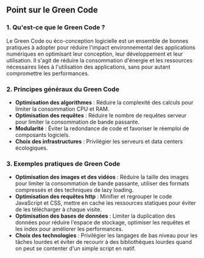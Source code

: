 









## Point sur le Green Code

### 1. Qu'est-ce que le Green Code ?

Le Green Code ou éco-conception logicielle est un ensemble de bonnes pratiques à adopter pour réduire l'impact environnemental des applications numériques en optimisant leur conception, leur développement et leur utilisation. Il s'agit de réduire la consommation d'énergie et les ressources nécessaires liées à l'utilisation des applications, sans pour autant compromettre les performances.

### 2. Principes généraux du Green Code

- **Optimisation des algorithmes** : Réduire la complexité des calculs pour limiter la consommation CPU et RAM.
- **Optimisation des requêtes** : Réduire le nombre de requêtes serveur pour limiter la consommation de bande passante.
- **Modularité** : Éviter la redondance de code et favoriser le réemploi de composants logiciels.
- **Choix des infrastructures** : Privilégier les serveurs et data centers écologiques.

### 3. Exemples pratiques de Green Code

- **Optimisation des images et des vidéos** : Réduire la taille des images pour limiter la consommation de bande passante, utiliser des formats compressés et des techniques de lazy loading.
- **Optimisation des requêtes http** : Minifier et regrouper le code JavaScript et CSS, mettre en cache les ressources statiques pour éviter de les télécharger à chaque visite.
- **Optimisation des bases de données** : Limiter la duplication des données pour réduire l'espace de stockage, optimiser les requêtes et les index pour améliorer les performances.
- **Choix des technologies** : Privilégier les langages de bas niveau pour les tâches lourdes et éviter de recourir à des bibliothèques lourdes quand on peut se contenter d'un simple script en natif.


